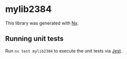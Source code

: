 # mylib2384

This library was generated with [Nx](https://nx.dev).

## Running unit tests

Run `nx test mylib2384` to execute the unit tests via [Jest](https://jestjs.io).
